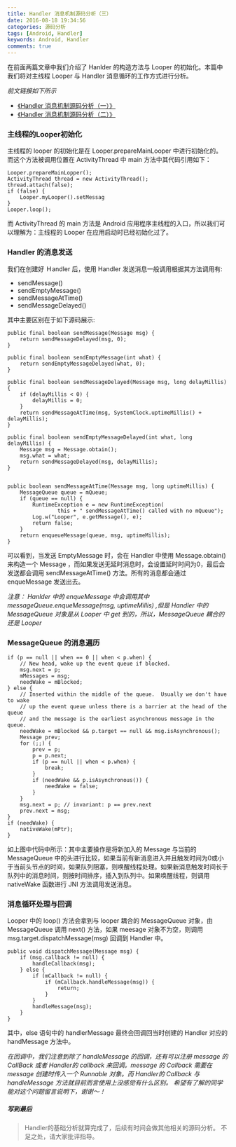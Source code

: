 ```yaml
---
title: Handler 消息机制源码分析（三）
date: 2016-08-18 19:34:56
categories: 源码分析
tags: [Android, Handler]
keywords: Android, Handler
comments: true
---
```


在前面两篇文章中我们介绍了 Hanlder 的构造方法与 Looper 的初始化。本篇中我们将对主线程 Looper 与 Handler 消息循环的工作方式进行分析。

*前文链接如下所示*
- [《Handler 消息机制源码分析（一）》](http://wizardiy.com/2016/06/17/Handler%20%E6%B6%88%E6%81%AF%E6%9C%BA%E5%88%B6%E6%BA%90%E7%A0%81%E5%88%86%E6%9E%90%EF%BC%88%E4%B8%80%EF%BC%89/)
- [《Handler 消息机制源码分析（二）》](http://wizardiy.com/2016/06/18/Handler%20%E6%B6%88%E6%81%AF%E6%9C%BA%E5%88%B6%E6%BA%90%E7%A0%81%E5%88%86%E6%9E%90%EF%BC%88%E4%BA%8C%EF%BC%89/)

### 主线程的Looper初始化
主线程的 looper 的初始化是在 Looper.prepareMainLooper 中进行初始化的。而这个方法被调用位置在 ActivityThread 中 main 方法中其代码引用如下：

    Looper.prepareMainLopper();
    ActivityThread thread = new ActivityThread();
    thread.attach(false);
    if (false) {
        Looper.myLooper().setMessag
    }
    Looper.loop();


而 ActivityThread 的 main 方法是 Android 应用程序主线程的入口，所以我们可以理解为：主线程的 Looper 在应用启动时已经初始化过了。

### Handler 的消息发送
我们在创建好 Ｈandler 后，使用 Handler 发送消息一般调用根据其方法调用有:

- sendMessage()
- sendEmptyMessage()
- sendMessageAtTime()
- sendMessageDelayed()

其中主要区别在于如下源码展示:

    public final boolean sendMessage(Message msg) {
        return sendMessageDelayed(msg, 0);
    }

    public final boolean sendEmptyMessage(int what) {
        return sendEmptyMessageDelayed(what, 0);
    }

    public final boolean sendMessageDelayed(Message msg, long delayMillis) {
        if (delayMillis < 0) {
            delayMillis = 0;
        }
        return sendMessageAtTime(msg, SystemClock.uptimeMillis() + delayMillis);
    }

    public final boolean sendEmptyMessageDelayed(int what, long delayMillis) {
        Message msg = Message.obtain();
        msg.what = what;
        return sendMessageDelayed(msg, delayMillis);
    }


    public boolean sendMessageAtTime(Message msg, long uptimeMillis) {
        MessageQueue queue = mQueue;
        if (queue == null) {
            RuntimeException e = new RuntimeException(
                    this + " sendMessageAtTime() called with no mQueue");
            Log.w("Looper", e.getMessage(), e);
            return false;
        }
        return enqueueMessage(queue, msg, uptimeMillis);
    }

可以看到，当发送 EmptyMessage 时，会在 Handler 中使用 Message.obtain() 来构造一个 Message ，而如果发送无延时消息时，会设置延时时间为0，最后会发送都会调用 sendMessageAtTime() 方法。所有的消息都会通过 enqueMessage 发送出去。

*注意： Hanlder 中的 enqueMessage 中会调用其中 messageQueue.enqueMessage(msg, uptimeMillis) ,但是 Handler 中的 MessageQueue 对象是从 Looper 中 get 到的，所以，MessageQueue 耦合的还是 Looper*

### MessageQueue 的消息遍历

    if (p == null || when == 0 || when < p.when) {
        // New head, wake up the event queue if blocked.
        msg.next = p;
        mMessages = msg;
        needWake = mBlocked;
    } else {
        // Inserted within the middle of the queue.  Usually we don't have to wake
        // up the event queue unless there is a barrier at the head of the queue
        // and the message is the earliest asynchronous message in the queue.
        needWake = mBlocked && p.target == null && msg.isAsynchronous();
        Message prev;
        for (;;) {
            prev = p;
            p = p.next;
            if (p == null || when < p.when) {
                break;
            }
            if (needWake && p.isAsynchronous()) {
                needWake = false;
            }
        }
        msg.next = p; // invariant: p == prev.next
        prev.next = msg;
    }
    if (needWake) {
        nativeWake(mPtr);
    }

如上图中代码中所示：其中主要操作是将新加入的 Message 与当前的 MessageQueue 中的头进行比较，如果当前有新消息进入并且触发时间为0或小于当前头节点的时间，如果队列阻塞，则唤醒线程处理。如果新消息触发时间长于队列中的消息时间，则按时间排序，插入到队列中。如果唤醒线程，则调用 nativeWake 函数进行 JNI 方法调用发送消息。

### 消息循环处理与回调
Looper 中的 loop() 方法会拿到与 looper 耦合的 MessageQueue 对象，由 MessageQueue 调用 next() 方法，如果 meesage 对象不为空，则调用 msg.target.dispatchMessage(msg) 回调到 Handler 中。

    public void dispatchMessage(Message msg) {
        if (msg.callback != null) {
            handleCallback(msg);
        } else {
            if (mCallback != null) {
                if (mCallback.handleMessage(msg)) {
                    return;
                }
            }
            handleMessage(msg);
        }
    }

其中，else 语句中的 handlerMessage 最终会回调回当时创建的 Handler 对应的 handMessage 方法中。

*在回调中，我们注意到除了 handleMessage 的回调，还有可以注册 message 的 CallBack 或者 Handler的 callback 来回调。message 的 Callback 需要在 message 创建时传入一个 Runnable 对象。而 Handler的 Callback 与 handleMessage 方法就目前而言使用上没感觉有什么区别。
希望有了解的同学能对这个问题留言说明下，谢谢～！*

##### 写到最后
>Handler的基础分析就算完成了，后续有时间会做其他相关的源码分析。
不足之处，请大家批评指导。
